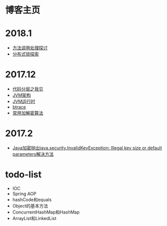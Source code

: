 # 博客主页

# 2018.1
- [方法调用处理探讨](summary/method_call.md)
- [分布式锁探索](summary/distribute_lock.md)

# 2017.12
- [代码分层之我见](summary/code_mode.md)
- [JVM架构](summary/jvm_arch.md)
- [JVM运行时](summary/jvm_runtime.md)
- [btrace](summary/btrace.md)
- [常用加解密算法](summary/crypto.md)

# 2017.2
- [Java加密抛出java.security.InvalidKeyException: Illegal key size or default parameters解决方法](questions/illegal-key-size-or-default-parameters.md)


# todo-list
- IOC
- Spring AOP
- hashCode和equals
- Object的基本方法
- ConcurrentHashMap和HashMap
- ArrayList和LinkedList

